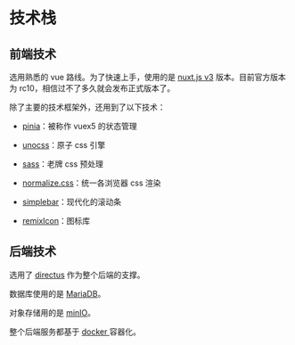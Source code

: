 # 技术栈

## 前端技术

选用熟悉的 vue 路线。为了快速上手，使用的是 [nuxt.js v3](https://github.com/nuxt/framework) 版本。目前官方版本为 rc10，相信过不了多久就会发布正式版本了。

除了主要的技术框架外，还用到了以下技术：

- [pinia](https://github.com/vuejs/pinia)：被称作 vuex5 的状态管理

- [unocss](https://github.com/unocss/unocss)：原子 css 引擎

- [sass](https://github.com/sass/sass)：老牌 css 预处理

- [normalize.css](https://github.com/necolas/normalize.css)：统一各浏览器 css 渲染

- [simplebar](https://github.com/Grsmto/simplebar)：现代化的滚动条

- [remixIcon](https://github.com/Remix-Design/RemixIcon)：图标库

## 后端技术

选用了 [directus](https://directus.io/) 作为整个后端的支撑。

数据库使用的是 [MariaDB](https://mariadb.org/)。

对象存储用的是 [minIO](https://github.com/minio/minio)。

整个后端服务都基于 [docker ](https://www.docker.com/)容器化。
